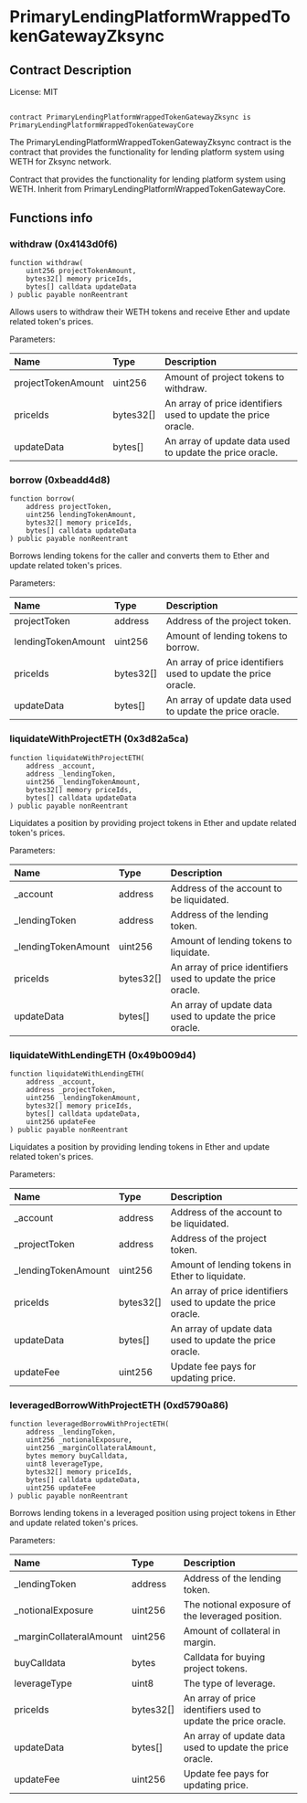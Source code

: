 # PrimaryLendingPlatformWrappedTokenGatewayZksync

## Contract Description


License: MIT

## 

```solidity
contract PrimaryLendingPlatformWrappedTokenGatewayZksync is PrimaryLendingPlatformWrappedTokenGatewayCore
```

The PrimaryLendingPlatformWrappedTokenGatewayZksync contract is the contract that provides the functionality for lending platform system using WETH for Zksync network.

Contract that provides the functionality for lending platform system using WETH. Inherit from PrimaryLendingPlatformWrappedTokenGatewayCore.
## Functions info

### withdraw (0x4143d0f6)

```solidity
function withdraw(
    uint256 projectTokenAmount,
    bytes32[] memory priceIds,
    bytes[] calldata updateData
) public payable nonReentrant
```

Allows users to withdraw their WETH tokens and receive Ether and update related token's prices.


Parameters:

| Name               | Type      | Description                                                      |
| :----------------- | :-------- | :--------------------------------------------------------------- |
| projectTokenAmount | uint256   | Amount of project tokens to withdraw.                            |
| priceIds           | bytes32[] | An array of price identifiers used to update the price oracle.   |
| updateData         | bytes[]   | An array of update data used to update the price oracle.         |

### borrow (0xbeadd4d8)

```solidity
function borrow(
    address projectToken,
    uint256 lendingTokenAmount,
    bytes32[] memory priceIds,
    bytes[] calldata updateData
) public payable nonReentrant
```

Borrows lending tokens for the caller and converts them to Ether and update related token's prices.


Parameters:

| Name               | Type      | Description                                                      |
| :----------------- | :-------- | :--------------------------------------------------------------- |
| projectToken       | address   | Address of the project token.                                    |
| lendingTokenAmount | uint256   | Amount of lending tokens to borrow.                              |
| priceIds           | bytes32[] | An array of price identifiers used to update the price oracle.   |
| updateData         | bytes[]   | An array of update data used to update the price oracle.         |

### liquidateWithProjectETH (0x3d82a5ca)

```solidity
function liquidateWithProjectETH(
    address _account,
    address _lendingToken,
    uint256 _lendingTokenAmount,
    bytes32[] memory priceIds,
    bytes[] calldata updateData
) public payable nonReentrant
```

Liquidates a position by providing project tokens in Ether and update related token's prices.


Parameters:

| Name                | Type      | Description                                                      |
| :------------------ | :-------- | :--------------------------------------------------------------- |
| _account            | address   | Address of the account to be liquidated.                         |
| _lendingToken       | address   | Address of the lending token.                                    |
| _lendingTokenAmount | uint256   | Amount of lending tokens to liquidate.                           |
| priceIds            | bytes32[] | An array of price identifiers used to update the price oracle.   |
| updateData          | bytes[]   | An array of update data used to update the price oracle.         |

### liquidateWithLendingETH (0x49b009d4)

```solidity
function liquidateWithLendingETH(
    address _account,
    address _projectToken,
    uint256 _lendingTokenAmount,
    bytes32[] memory priceIds,
    bytes[] calldata updateData,
    uint256 updateFee
) public payable nonReentrant
```

Liquidates a position by providing lending tokens in Ether and update related token's prices.


Parameters:

| Name                | Type      | Description                                                      |
| :------------------ | :-------- | :--------------------------------------------------------------- |
| _account            | address   | Address of the account to be liquidated.                         |
| _projectToken       | address   | Address of the project token.                                    |
| _lendingTokenAmount | uint256   | Amount of lending tokens in Ether to liquidate.                  |
| priceIds            | bytes32[] | An array of price identifiers used to update the price oracle.   |
| updateData          | bytes[]   | An array of update data used to update the price oracle.         |
| updateFee           | uint256   | Update fee pays for updating price.                              |

### leveragedBorrowWithProjectETH (0xd5790a86)

```solidity
function leveragedBorrowWithProjectETH(
    address _lendingToken,
    uint256 _notionalExposure,
    uint256 _marginCollateralAmount,
    bytes memory buyCalldata,
    uint8 leverageType,
    bytes32[] memory priceIds,
    bytes[] calldata updateData,
    uint256 updateFee
) public payable nonReentrant
```

Borrows lending tokens in a leveraged position using project tokens in Ether and update related token's prices.


Parameters:

| Name                    | Type      | Description                                                      |
| :---------------------- | :-------- | :--------------------------------------------------------------- |
| _lendingToken           | address   | Address of the lending token.                                    |
| _notionalExposure       | uint256   | The notional exposure of the leveraged position.                 |
| _marginCollateralAmount | uint256   | Amount of collateral in margin.                                  |
| buyCalldata             | bytes     | Calldata for buying project tokens.                              |
| leverageType            | uint8     | The type of leverage.                                            |
| priceIds                | bytes32[] | An array of price identifiers used to update the price oracle.   |
| updateData              | bytes[]   | An array of update data used to update the price oracle.         |
| updateFee               | uint256   | Update fee pays for updating price.                              |
